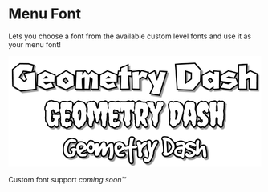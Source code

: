 # Menu Font

Lets you choose a font from the available custom level fonts and use it as your menu font!

![Example Fonts](resources/examples.png)

Custom font support *coming soon™*
